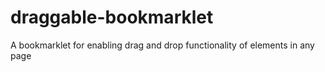 draggable-bookmarklet
=====================

A bookmarklet for enabling drag and drop functionality of elements in any page

